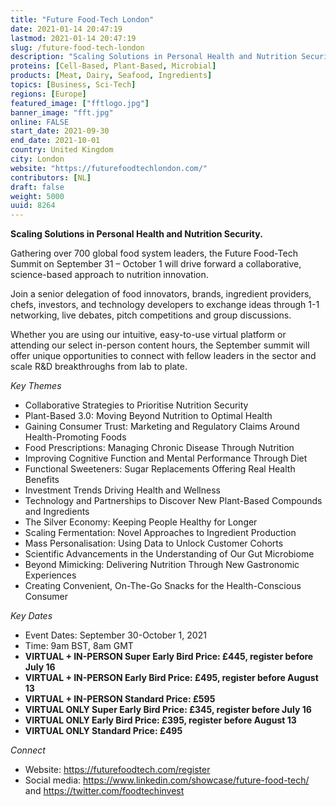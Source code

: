```yaml
---
title: "Future Food-Tech London"
date: 2021-01-14 20:47:19
lastmod: 2021-01-14 20:47:19
slug: /future-food-tech-london
description: "Scaling Solutions in Personal Health and Nutrition Security.Gathering over 700 global food system leaders, the Future Food-Tech Summit on September 31 – October 1 will drive forward a collaborative, science-based approach to nutrition innovation.Join a senior delegation of food innovators, brands, ingredient providers, chefs, investors, and technology developers to exchange ideas through 1-1 networking, live debates, pitch competitions and group discussions."
proteins: [Cell-Based, Plant-Based, Microbial]
products: [Meat, Dairy, Seafood, Ingredients]
topics: [Business, Sci-Tech]
regions: [Europe]
featured_image: ["fftlogo.jpg"]
banner_image: "fft.jpg"
online: FALSE
start_date: 2021-09-30
end_date: 2021-10-01
country: United Kingdom
city: London
website: "https://futurefoodtechlondon.com/"
contributors: [NL]
draft: false
weight: 5000
uuid: 8264
---
```

<p><strong>Scaling Solutions in Personal Health and Nutrition Security.</strong></p>
<p>Gathering over 700 global food system leaders, the Future Food-Tech Summit<strong> </strong>on September 31 – October 1 will drive forward a collaborative, science-based approach to nutrition innovation.</p>
<p>Join a senior delegation of food innovators, brands, ingredient providers, chefs, investors, and technology developers to exchange ideas through 1-1 networking, live debates, pitch competitions and group discussions.</p>
<p>Whether you are using our intuitive, easy-to-use virtual platform or attending our select in-person content hours, the September summit will offer unique opportunities to connect with fellow leaders in the sector and scale R&D breakthroughs from lab to plate. </p>
<p><em>Key Themes</em></p>
<ul>
<li>Collaborative Strategies to Prioritise Nutrition Security</li>
<li>Plant-Based 3.0: Moving Beyond Nutrition to Optimal Health</li>
<li>Gaining Consumer Trust: Marketing and Regulatory Claims Around Health-Promoting Foods</li>
<li>Food Prescriptions: Managing Chronic Disease Through Nutrition</li>
<li>Improving Cognitive Function and Mental Performance Through Diet</li>
<li>Functional Sweeteners: Sugar Replacements Offering Real Health Benefits</li>
<li>Investment Trends Driving Health and Wellness</li>
<li>Technology and Partnerships to Discover New Plant-Based Compounds and Ingredients</li>
<li>The Silver Economy: Keeping People Healthy for Longer</li>
<li>Scaling Fermentation: Novel Approaches to Ingredient Production</li>
<li>Mass Personalisation: Using Data to Unlock Customer Cohorts</li>
<li>Scientific Advancements in the Understanding of Our Gut Microbiome</li>
<li>Beyond Mimicking: Delivering Nutrition Through New Gastronomic Experiences</li>
<li>Creating Convenient, On-The-Go Snacks for the Health-Conscious Consumer</li>
</ul>
<p><em>Key Dates</em></p>
<ul>
<li>Event Dates: September 30-October 1, 2021</li>
<li>Time: 9am BST, 8am GMT</li>
<li><strong>VIRTUAL + IN-PERSON </strong><strong>Super Early Bird Price: £445, register before July 16</strong></li>
<li><strong>VIRTUAL + IN-PERSON</strong><strong> Early Bird Price: £495, register before August 13</strong></li>
<li><strong>VIRTUAL + IN-PERSON</strong><strong> Standard Price: £595</strong></li>
<li><strong>VIRTUAL ONLY </strong><strong>Super Early Bird Price: £345, register before July 16</strong></li>
<li><strong>VIRTUAL ONLY </strong><strong>Early Bird Price: £395, register before August 13</strong></li>
<li><strong>VIRTUAL ONLY </strong><strong>Standard Price: £495</strong></li>
</ul>
<p><em>Connect</em></p>
<ul>
<li>Website: <a href="https://futurefoodtech.com/register">https://futurefoodtech.com/register</a></li>
<li>Social media: <a href="https://www.linkedin.com/showcase/future-food-tech/">https://www.linkedin.com/showcase/future-food-tech/</a> and <a href="https://twitter.com/foodtechinvest">https://twitter.com/foodtechinvest</a></li>
</ul>
